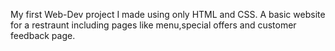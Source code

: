 My first Web-Dev project I made using only HTML and CSS.
A basic website for a restraunt including pages like menu,special offers and customer feedback page.
